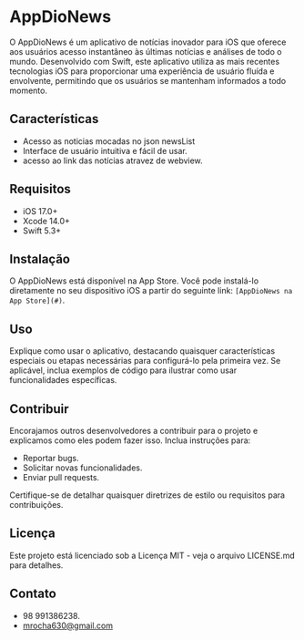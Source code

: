 # AppDioNews

O AppDioNews é um aplicativo de notícias inovador para iOS que oferece aos usuários acesso instantâneo às últimas notícias e análises de todo o mundo. Desenvolvido com Swift, este aplicativo utiliza as mais recentes tecnologias iOS para proporcionar uma experiência de usuário fluída e envolvente, permitindo que os usuários se mantenham informados a todo momento.

## Características

- Acesso as noticias mocadas no json newsList
- Interface de usuário intuitiva e fácil de usar.
- acesso ao link das notícias atravez de webview.

## Requisitos

- iOS 17.0+
- Xcode 14.0+
- Swift 5.3+

## Instalação

O AppDioNews está disponível na App Store. Você pode instalá-lo diretamente no seu dispositivo iOS a partir do seguinte link: `[AppDioNews na App Store](#)`.

## Uso

Explique como usar o aplicativo, destacando quaisquer características especiais ou etapas necessárias para configurá-lo pela primeira vez. Se aplicável, inclua exemplos de código para ilustrar como usar funcionalidades específicas.

## Contribuir

Encorajamos outros desenvolvedores a contribuir para o projeto e explicamos como eles podem fazer isso. Inclua instruções para:

- Reportar bugs.
- Solicitar novas funcionalidades.
- Enviar pull requests.

Certifique-se de detalhar quaisquer diretrizes de estilo ou requisitos para contribuições.

## Licença

Este projeto está licenciado sob a Licença MIT - veja o arquivo LICENSE.md para detalhes.

## Contato

- 98 991386238.
- mrocha630@gmail.com

